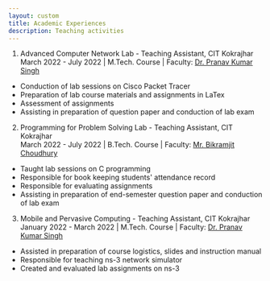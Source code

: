 ```yaml
---
layout: custom
title: Academic Experiences
description: Teaching activities
---
```


1. Advanced Computer Network Lab - Teaching Assistant, CIT Kokrajhar <br>
March 2022 - July 2022 | M.Tech. Course | Faculty: [Dr. Pranav Kumar Singh](https://cit.ac.in/departments/profile/cse/pranav-kumar-singh) 
* Conduction of lab sessions on Cisco Packet Tracer
* Preparation of lab course materials and assignments in LaTex
* Assessment of assignments
* Assisting in preparation of question paper and conduction of lab exam 

2. Programming for Problem Solving Lab - Teaching Assistant, CIT Kokrajhar <br>
March 2022 - July 2022 | B.Tech. Course | Faculty: [Mr. Bikramjit Choudhury](https://cit.ac.in/departments/profile/cse/bikramjit-choudhury)
* Taught lab sessions on C programming
* Responsible for book keeping students' attendance record
* Responsible for evaluating assignments
* Assisting in preparation of end-semester question paper and conduction of lab exam 

3. Mobile and Pervasive Computing - Teaching Assistant, CIT Kokrajhar <br>
January 2022 - March 2022 | M.Tech. Course | Faculty: [Dr. Pranav Kumar Singh](https://cit.ac.in/departments/profile/cse/pranav-kumar-singh) 
* Assisted in preparation of course logistics, slides and instruction manual
* Responsible for teaching ns-3 network simulator
* Created and evaluated lab assignments on ns-3